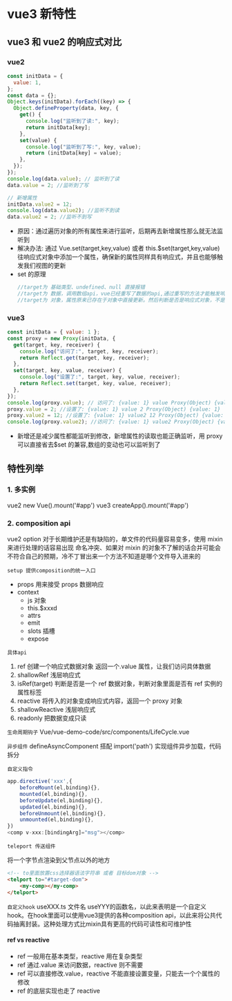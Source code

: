 # vue3 新特性

## vue3 和 vue2 的响应式对比

### vue2

```javascript
const initData = {
  value: 1,
};
const data = {};
Object.keys(initData).forEach((key) => {
  Object.defineProperty(data, key, {
    get() {
      console.log("监听到了读:", key);
      return initData[key];
    },
    set(value) {
      console.log("监听到了写:", key, value);
      return (initData[key] = value);
    },
  });
});
console.log(data.value); // 监听到了读
data.value = 2; //监听到了写

// 新增属性
initData.value2 = 12;
console.log(data.value2); //监听不到读
data.value2 = 2; //监听不到写
```

- 原因：通过遍历对象的所有属性来进行监听，后期再去新增属性那么就无法监听到
- 解决办法: 通过 Vue.set(target,key,value) 或者 this.$set(target,key,value) 往响应式对象中添加一个属性，确保新的属性同样具有响应式，并且也能够触发我们视图的更新
- set 的原理
  ```javascript
  //target为 基础类型、undefined、null 直接报错
  //target为 数据，调用数组api，vue已经重写了数据的api,通过重写的方法才能触发响应式的更新
  //target为 对象，属性原来已存在于对象中直接更新。然后判断是否是响应式对象，不是的话新增属性然后返回value。是响应式对象，进行依赖收集，触发更新视图
  ```

### vue3

```javascript
const initData = { value: 1 };
const proxy = new Proxy(initData, {
  get(target, key, receiver) {
    console.log("访问了:", target, key, receiver);
    return Reflect.get(target, key, receiver);
  },
  set(target, key, value, receiver) {
    console.log("设置了:", target, key, value, receiver);
    return Reflect.set(target, key, value, receiver);
  },
});
console.log(proxy.value); // 访问了: {value: 1} value Proxy(Object) {value: 1}
proxy.value = 2; //设置了: {value: 1} value 2 Proxy(Object) {value: 1}
proxy.value2 = 12; //设置了: {value: 1} value2 12 Proxy(Object) {value: 1}
console.log(proxy.value2); //访问了: {value: 1} value2 Proxy(Object) {value: 1}
```

- 新增还是减少属性都能监听到修改，新增属性的读取也能正确监听，用 proxy 可以直接省去$set 的兼容,数组的变动也可以监听到了

## 特性列举

### 1. 多实例

vue2 new Vue().mount('#app')
vue3 createApp().mount('#app')

### 2. composition api

vue2 option 对于长期维护还是有缺陷的，单文件的代码量容易变多，使用 mixin 来进行处理的话容易出现 命名冲突、如果对 mixin 的对象不了解的话合并可能会不符合自己的预期，冷不丁冒出来一个方法不知道是哪个文件导入进来的

`setup 提供composition的统一入口 `

- props 用来接受 props 数据响应
- context
  - js 对象
  - this.$xxxd
  - attrs
  - emit
  - slots 插槽
  - expose

`具体api`

1. ref 创建一个响应式数据对象 返回一个.value 属性，让我们访问具体数据
2. shallowRef 浅层响应式
3. isRef(target) 判断是否是一个 ref 数据对象，判断对象里面是否有 ref 实例的属性标签
4. reactive 将传入的对象变成响应式内容，返回一个 proxy 对象
5. shallowReactive 浅层响应式
6. readonly 把数据变成只读

`生命周期钩子`
Vue/vue-demo-code/src/components/LifeCycle.vue

`异步组件`
defineAsyncComponent 搭配 import('path') 实现组件异步加载，代码拆分

`自定义指令`

```js
app.directive('xxx',{
    beforeMount(el,binding){},
    mounted(el,binding){},
    beforeUpdate(el,binding){},
    updated(el,binding){},
    beforeUnmount(el,binding){},
    unmounted(el,binding){},
})
<comp v-xxx:[bindingArg]="msg"></comp>
```

`teleport 传送组件` 

将一个字节点渲染到父节点以外的地方  
```html
<!-- to里面放置css选择器语法字符串 或者 目标dom对象 -->
<telport to="#target-dom">
    <my-comp></my-comp>
</telport>
```

`自定义hook`
useXXX.ts 文件名 useYYY的函数名，以此来表明是一个自定义hook。在hook里面可以使用vue3提供的各种composition api，以此来将公共代码抽离封装。这种处理方式比mixin具有更高的代码可读性和可维护性

#### ref vs reactive

- ref 一般用在基本类型，reactive 用在复杂类型
- ref 通过.value 来访问数据，reactive 则不需要
- ref 可以直接修改.value，reactive 不能直接设置变量，只能去一个个属性的修改
- ref 的底层实现也走了 reactive
